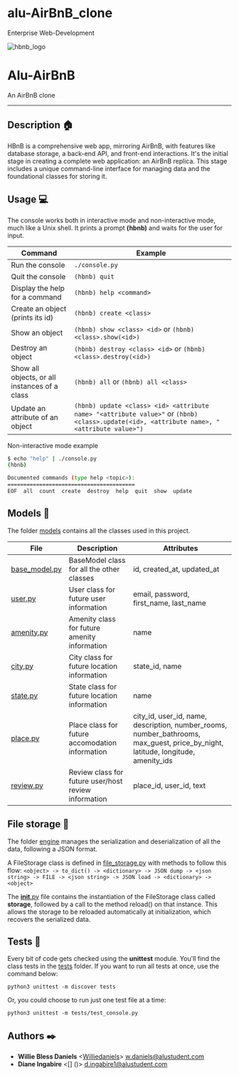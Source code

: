 # alu-AirBnB_clone

Enterprise Web-Development

![hbnb_logo](https://github.com/Williedaniels/alu-AirBnB_clone/assets/125483758/4d09e883-3934-4f8e-86a1-a495a34bb34a)

<h1 (align="center")>Alu-AirBnB</h1>
<p [align="center"]>An AirBnB clone</p>

---

## Description :house:

HBnB is a comprehensive web app, mirroring AirBnB, with features like database storage, a back-end API, and front-end interactions. It's the initial stage in creating a complete web application: an AirBnB replica. This stage includes a unique command-line interface for managing data and the foundational classes for storing it.

## Usage :computer:

The console works both in interactive mode and non-interactive mode, much like a Unix shell.
It prints a prompt **(hbnb)** and waits for the user for input.

Command | Example
------- | -------
Run the console | ```./console.py```
Quit the console | ```(hbnb) quit```
Display the help for a command | ```(hbnb) help <command>```
Create an object (prints its id)| ```(hbnb) create <class>```
Show an object | ```(hbnb) show <class> <id>``` or ```(hbnb) <class>.show(<id>)```
Destroy an object | ```(hbnb) destroy <class> <id>``` or ```(hbnb) <class>.destroy(<id>)```
Show all objects, or all instances of a class | ```(hbnb) all``` or ```(hbnb) all <class>```
Update an attribute of an object | ```(hbnb) update <class> <id> <attribute name> "<attribute value>"``` or ```(hbnb) <class>.update(<id>, <attribute name>, "<attribute value>")```

Non-interactive mode example

```bash
$ echo "help" | ./console.py
(hbnb)

Documented commands (type help <topic>):
========================================
EOF  all  count  create  destroy  help  quit  show  update
```

## Models :penguin:

The folder [models](./models/) contains all the classes used in this project.

File | Description | Attributes
---- | ----------- | ----------
[base_model.py](./models/base_model.py) | BaseModel class for all the other classes | id, created_at, updated_at
[user.py](./models/user.py) | User class for future user information | email, password, first_name, last_name
[amenity.py](./models/amenity.py) | Amenity class for future amenity information | name
[city.py](./models/city.py) | City class for future location information | state_id, name
[state.py](./models/state.py) | State class for future location information | name
[place.py](./models/place.py) | Place class for future accomodation information | city_id, user_id, name, description, number_rooms, number_bathrooms, max_guest, price_by_night, latitude, longitude, amenity_ids
[review.py](./models/review.py) | Review class for future user/host review information | place_id, user_id, text

## File storage :baggage_claim:

The folder [engine](./models/engine/) manages the serialization and deserialization of all the data, following a JSON format.

A FileStorage class is defined in [file_storage.py](./models/engine/file_storage.py) with methods to follow this flow:
```<object> -> to_dict() -> <dictionary> -> JSON dump -> <json string> -> FILE -> <json string> -> JSON load -> <dictionary> -> <object>```

The [**init**.py](./models/__init__.py) file contains the instantiation of the FileStorage class called **storage**, followed by a call to the method reload() on that instance.
This allows the storage to be reloaded automatically at initialization, which recovers the serialized data.

## Tests :straight_ruler:

Every bit of code gets checked using the **unittest** module.
You'll find the class tests in the [tests](./tests) folder.
If you want to run all tests at once, use the command below:

```text
python3 unittest -m discover tests
```

Or, you could choose to run just one test file at a time:

```text
python3 unittest -m tests/test_console.py
```

## Authors :black_nib:

* **Willie Bless Daniels** <[Williedaniels](https://github.com/Williedaniels)> <w.daniels@alustudent.com>
* **Diane Ingabire** <[] ()> <d.ingabire1@alustudent.com>
